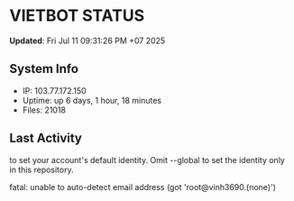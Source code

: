 # VIETBOT STATUS
**Updated**: Fri Jul 11 09:31:26 PM +07 2025

## System Info
- IP: 103.77.172.150
- Uptime: up 6 days, 1 hour, 18 minutes
- Files: 21018

## Last Activity

to set your account's default identity.
Omit --global to set the identity only in this repository.

fatal: unable to auto-detect email address (got 'root@vinh3690.(none)')
